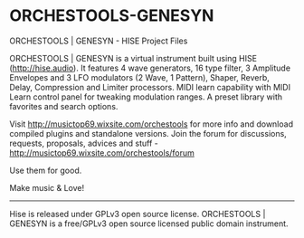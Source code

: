 # ORCHESTOOLS-GENESYN
ORCHESTOOLS | GENESYN - HISE Project Files


ORCHESTOOLS | GENESYN is a virtual instrument built using HISE (http://hise.audio). It features 4 wave generators, 16 type filter, 3 Amplitude Envelopes and 3 LFO modulators (2 Wave, 1 Pattern), Shaper, Reverb, Delay, Compression and Limiter processors. MIDI learn capability with MIDI Learn control panel for tweaking modulation ranges. A preset library with favorites and search options. 

Visit http://musictop69.wixsite.com/orchestools for more info and download compiled plugins and standalone versions. 
Join the forum for discussions, requests, proposals, advices and stuff - http://musictop69.wixsite.com/orchestools/forum

Use them for good. 

Make music & Love!

_________________________________________________

Hise is released under GPLv3 open source license.
ORCHESTOOLS | GENESYN  is a free/GPLv3 open source licensed public domain instrument.
